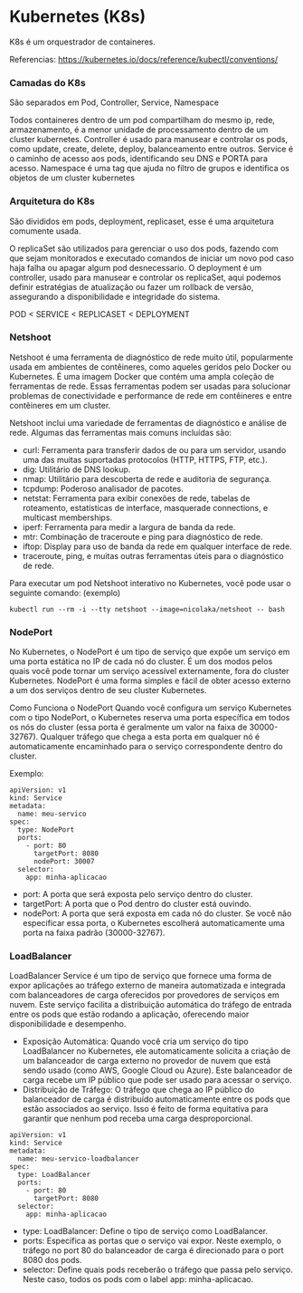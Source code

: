 # Kubernetes (K8s)

K8s é um orquestrador de containeres.

Referencias:
https://kubernetes.io/docs/reference/kubectl/conventions/

### Camadas do K8s
São separados em Pod, Controller, Service, Namespace

Todos containeres dentro de um pod compartilham do mesmo ip, rede, armazenamento, é a menor unidade de processamento dentro de um cluster kubernetes.
Controller é usado para manusear e controlar os pods, como update, create, delete, deploy, balanceamento entre outros.
Service é o caminho de acesso aos pods, identificando seu DNS e PORTA para acesso.
Namespace é uma tag que ajuda no filtro de grupos e identifica os objetos de um cluster kubernetes

### Arquitetura do K8s
São divididos em pods, deployment, replicaset, esse é uma arquitetura comumente usada.

O replicaSet são utilizados para gerenciar o uso dos pods, fazendo com que sejam monitorados e executado comandos de iniciar um novo pod caso haja falha ou apagar algum pod desnecessario.
O deployment é um controller, usado para manusear e controlar os replicaSet, aqui podemos definir estratégias de atualização ou fazer um rollback de versão, assegurando a disponibilidade e integridade do sistema.

POD < SERVICE < REPLICASET < DEPLOYMENT

### Netshoot
Netshoot é uma ferramenta de diagnóstico de rede muito útil, popularmente usada em ambientes de contêineres, como aqueles geridos pelo Docker ou Kubernetes. É uma imagem Docker que contém uma ampla coleção de ferramentas de rede. Essas ferramentas podem ser usadas para solucionar problemas de conectividade e performance de rede em contêineres e entre contêineres em um cluster.

Netshoot inclui uma variedade de ferramentas de diagnóstico e análise de rede. Algumas das ferramentas mais comuns incluídas são:
- curl: Ferramenta para transferir dados de ou para um servidor, usando uma das muitas suportadas protocolos (HTTP, HTTPS, FTP, etc.).
- dig: Utilitário de DNS lookup.
- nmap: Utilitário para descoberta de rede e auditoria de segurança.
- tcpdump: Poderoso analisador de pacotes.
- netstat: Ferramenta para exibir conexões de rede, tabelas de roteamento, estatísticas de interface, masquerade connections, e multicast memberships.
- iperf: Ferramenta para medir a largura de banda da rede.
- mtr: Combinação de traceroute e ping para diagnóstico de rede.
- iftop: Display para uso de banda da rede em qualquer interface de rede.
- traceroute, ping, e muitas outras ferramentas úteis para o diagnóstico de rede.

Para executar um pod Netshoot interativo no Kubernetes, você pode usar o seguinte comando: (exemplo)
```
kubectl run --rm -i --tty netshoot --image=nicolaka/netshoot -- bash
```

### NodePort
No Kubernetes, o NodePort é um tipo de serviço que expõe um serviço em uma porta estática no IP de cada nó do cluster. É um dos modos pelos quais você pode tornar um serviço acessível externamente, fora do cluster Kubernetes. NodePort é uma forma simples e fácil de obter acesso externo a um dos serviços dentro de seu cluster Kubernetes.

Como Funciona o NodePort
Quando você configura um serviço Kubernetes com o tipo NodePort, o Kubernetes reserva uma porta específica em todos os nós do cluster (essa porta é geralmente um valor na faixa de 30000-32767). Qualquer tráfego que chega a esta porta em qualquer nó é automaticamente encaminhado para o serviço correspondente dentro do cluster.

Exemplo:
```
apiVersion: v1
kind: Service
metadata:
  name: meu-servico
spec:
  type: NodePort
  ports:
    - port: 80
      targetPort: 8080
      nodePort: 30007
  selector:
    app: minha-aplicacao

```
- port: A porta que será exposta pelo serviço dentro do cluster.
- targetPort: A porta que o Pod dentro do cluster está ouvindo.
- nodePort: A porta que será exposta em cada nó do cluster. Se você não especificar essa porta, o Kubernetes escolherá automaticamente uma porta na faixa padrão (30000-32767).

### LoadBalancer
LoadBalancer Service é um tipo de serviço que fornece uma forma de expor aplicações ao tráfego externo de maneira automatizada e integrada com balanceadores de carga oferecidos por provedores de serviços em nuvem. Este serviço facilita a distribuição automática do tráfego de entrada entre os pods que estão rodando a aplicação, oferecendo maior disponibilidade e desempenho.
- Exposição Automática: Quando você cria um serviço do tipo LoadBalancer no Kubernetes, ele automaticamente solicita a criação de um balanceador de carga externo no provedor de nuvem que está sendo usado (como AWS, Google Cloud ou Azure). Este balanceador de carga recebe um IP público que pode ser usado para acessar o serviço.
- Distribuição de Tráfego: O tráfego que chega ao IP público do balanceador de carga é distribuído automaticamente entre os pods que estão associados ao serviço. Isso é feito de forma equitativa para garantir que nenhum pod receba uma carga desproporcional.

```
apiVersion: v1
kind: Service
metadata:
  name: meu-servico-loadbalancer
spec:
  type: LoadBalancer
  ports:
    - port: 80
      targetPort: 8080
  selector:
    app: minha-aplicacao
```

- type: LoadBalancer: Define o tipo de serviço como LoadBalancer.
- ports: Especifica as portas que o serviço vai expor. Neste exemplo, o tráfego no port 80 do balanceador de carga é direcionado para o port 8080 dos pods.
- selector: Define quais pods receberão o tráfego que passa pelo serviço. Neste caso, todos os pods com o label app: minha-aplicacao.